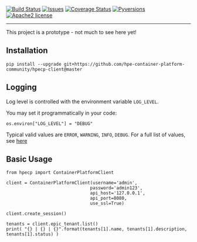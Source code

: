 [![Build Status](https://travis-ci.org/hpe-container-platform-community/hpecp-client.svg?branch=master)](https://travis-ci.org/hpe-container-platform-community/hpecp-client)
[![Issues](https://img.shields.io/github/issues/hpe-container-platform-community/hpecp-client/bug.svg)](https://github.com/hpe-container-platform-community/hpecp-client/issues?q=is%3Aissue+is%3Aopen+label%3A"bug")
[![Coverage Status](https://coveralls.io/repos/github/hpe-container-platform-community/hpecp-client/badge.svg?branch=master)](https://coveralls.io/github/hpe-container-platform-community/hpecp-client?branch=master)
[![Pyversions](https://img.shields.io/badge/Pyversions-2.7,%203.5,%203.6,%203.7-green.svg)](https://github.com/hpe-container-platform-community/hpecp-client/blob/master/tox.ini#L7)
[![Apache2 license](http://img.shields.io/badge/license-apache2-brightgreen.svg)](http://opensource.org/licenses/Apache-2.0)

----

This project is a prototype - not much to see here yet!

## Installation

```
pip install --upgrade git+https://github.com/hpe-container-platform-community/hpecp-client@master
```

## Logging

Log level is controlled with the environment variable `LOG_LEVEL`.

You may set it programmatically in your code:

```
os.environ["LOG_LEVEL"] = "DEBUG"
```

Typical valid values are `ERROR`, `WARNING`, `INFO`, `DEBUG`. For a full list of values, see [here](https://docs.python.org/3/library/logging.html#logging-levels)

## Basic Usage

```py3
from hpecp import ContainerPlatformClient

client = ContainerPlatformClient(username='admin', 
                                password='admin123', 
                                api_host='127.0.0.1', 
                                api_port=8080,
                                use_ssl=True)

client.create_session()

tenants = client.epic_tenant.list()
print( "{} | {} | {}".format(tenants[1].name, tenants[1].description, tenants[1].status) )
```